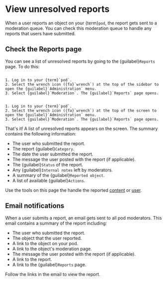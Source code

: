 # View unresolved reports

When a user reports an object on your {term}`pod`, the report gets sent to a moderation queue. You can check this moderation queue to handle any reports that users have submitted.

## Check the Reports page

You can see a list of unresolved reports by going to the {guilabel}`Reports` page. To do this:

```{tabbed} Desktop

1. Log in to your {term}`pod`.
2. Select the wrench icon ({fa}`wrench`) at the top of the sidebar to open the {guilabel}`Administration` menu.
3. Select {guilabel}`Moderation`. The {guilabel}`Reports` page opens.

```

```{tabbed} Mobile

1. Log in to your {term}`pod`.
2. Select the wrench icon ({fa}`wrench`) at the top of the screen to open the {guilabel}`Administration` menu.
3. Select {guilabel}`Moderation`. The {guilabel}`Reports` page opens.

```

That's it! A list of unresolved reports appears on the screen. The summary contains the following information:

- The user who submitted the report.
- The report {guilabel}`Category`.
- The date the user submitted the report.
- The message the user posted with the report (if applicable).
- The {guilabel}`Status` of the report.
- Any {guilabel}`Internal notes` left by moderators.
- A summary of the {guilabel}`Reported object`.
- A list of available {guilabel}`Actions`.

Use the tools on this page the handle the reported [content](handle_content.md) or [user](handle_users.md).

## Email notifications

When a user submits a report, an email gets sent to all pod moderators. This email contains a summary of the report including:

- The user who submitted the report.
- The object that the user reported.
- A link to the object on your pod.
- A link to the object's moderation page.
- The message the user posted with the report (if applicable).
- A link to the report.
- A link to the {guilabel}`Reports` page.

Follow the links in the email to view the report.

